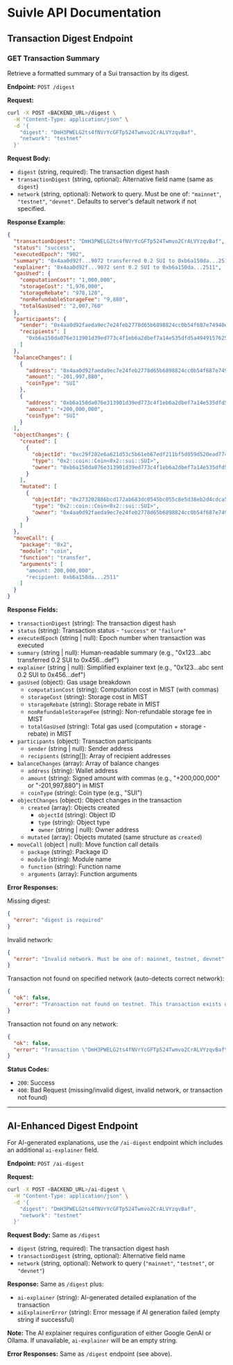 # Suivle API Documentation

## Transaction Digest Endpoint

### GET Transaction Summary

Retrieve a formatted summary of a Sui transaction by its digest.

**Endpoint:** `POST /digest`

**Request:**

```bash
curl -X POST <BACKEND_URL>/digest \
  -H "Content-Type: application/json" \
  -d '{
    "digest": "DmH3PWELG2ts4fNVrYcGFTp524Twmvo2CrALVYzqvBaf",
    "network": "testnet"
  }'
```

**Request Body:**
- `digest` (string, required): The transaction digest hash
- `transactionDigest` (string, optional): Alternative field name (same as `digest`)
- `network` (string, optional): Network to query. Must be one of: `"mainnet"`, `"testnet"`, `"devnet"`. Defaults to server's default network if not specified.

**Response Example:**

```json
{
  "transactionDigest": "DmH3PWELG2ts4fNVrYcGFTp524Twmvo2CrALVYzqvBaf",
  "status": "success",
  "executedEpoch": "902",
  "summary": "0x4aa0d92f...9072 transferred 0.2 SUI to 0xb6a150da...2511",
  "explainer": "0x4aa0d92f...9072 sent 0.2 SUI to 0xb6a150da...2511",
  "gasUsed": {
    "computationCost": "1,000,000",
    "storageCost": "1,976,000",
    "storageRebate": "978,120",
    "nonRefundableStorageFee": "9,880",
    "totalGasUsed": "2,007,760"
  },
  "participants": {
    "sender": "0x4aa0d92faeda9ec7e24feb2778d65b6898824cc0b54f687e74940ed4b8a59072",
    "recipients": [
      "0xb6a150da076e313901d39ed773c4f1eb6a2dbef7a14e535dfd5a494915762511"
    ]
  },
  "balanceChanges": [
    {
      "address": "0x4aa0d92faeda9ec7e24feb2778d65b6898824cc0b54f687e74940ed4b8a59072",
      "amount": "-201,997,880",
      "coinType": "SUI"
    },
    {
      "address": "0xb6a150da076e313901d39ed773c4f1eb6a2dbef7a14e535dfd5a494915762511",
      "amount": "+200,000,000",
      "coinType": "SUI"
    }
  ],
  "objectChanges": {
    "created": [
      {
        "objectId": "0xc29f282e6a621d53c5b61eb67edf211bf5d059d520ead774bc4d61acb56e0043",
        "type": "0x2::coin::Coin<0x2::sui::SUI>",
        "owner": "0xb6a150da076e313901d39ed773c4f1eb6a2dbef7a14e535dfd5a494915762511"
      }
    ],
    "mutated": [
      {
        "objectId": "0x273202886bcd172ab683dc0545bc055c8e5d38eb2d4cdca5d7a7b96b89df748e",
        "type": "0x2::coin::Coin<0x2::sui::SUI>",
        "owner": "0x4aa0d92faeda9ec7e24feb2778d65b6898824cc0b54f687e74940ed4b8a59072"
      }
    ]
  },
  "moveCall": {
    "package": "0x2",
    "module": "coin",
    "function": "transfer",
    "arguments": [
      "amount: 200,000,000",
      "recipient: 0xb6a150da...2511"
    ]
  }
}
```

**Response Fields:**

- `transactionDigest` (string): The transaction digest hash
- `status` (string): Transaction status - `"success"` or `"failure"`
- `executedEpoch` (string | null): Epoch number when transaction was executed
- `summary` (string | null): Human-readable summary (e.g., "0x123...abc transferred 0.2 SUI to 0x456...def")
- `explainer` (string | null): Simplified explainer text (e.g., "0x123...abc sent 0.2 SUI to 0x456...def")
- `gasUsed` (object): Gas usage breakdown
  - `computationCost` (string): Computation cost in MIST (with commas)
  - `storageCost` (string): Storage cost in MIST
  - `storageRebate` (string): Storage rebate in MIST
  - `nonRefundableStorageFee` (string): Non-refundable storage fee in MIST
  - `totalGasUsed` (string): Total gas used (computation + storage - rebate) in MIST
- `participants` (object): Transaction participants
  - `sender` (string | null): Sender address
  - `recipients` (string[]): Array of recipient addresses
- `balanceChanges` (array): Array of balance changes
  - `address` (string): Wallet address
  - `amount` (string): Signed amount with commas (e.g., "+200,000,000" or "-201,997,880") in MIST
  - `coinType` (string): Coin type (e.g., "SUI")
- `objectChanges` (object): Object changes in the transaction
  - `created` (array): Objects created
    - `objectId` (string): Object ID
    - `type` (string): Object type
    - `owner` (string | null): Owner address
  - `mutated` (array): Objects mutated (same structure as `created`)
- `moveCall` (object | null): Move function call details
  - `package` (string): Package ID
  - `module` (string): Module name
  - `function` (string): Function name
  - `arguments` (array): Function arguments

**Error Responses:**

Missing digest:
```json
{
  "error": "digest is required"
}
```

Invalid network:
```json
{
  "error": "Invalid network. Must be one of: mainnet, testnet, devnet"
}
```

Transaction not found on specified network (auto-detects correct network):
```json
{
  "ok": false,
  "error": "Transaction not found on testnet. This transaction exists on mainnet. Please use network=\"mainnet\" in your request."
}
```

Transaction not found on any network:
```json
{
  "ok": false,
  "error": "Transaction \"DmH3PWELG2ts4fNVrYcGFTp524Twmvo2CrALVYzqvBaf\" not found on testnet network. Please verify the digest is correct and try with network=\"mainnet\", network=\"testnet\", or network=\"devnet\"."
}
```

**Status Codes:**
- `200`: Success
- `400`: Bad Request (missing/invalid digest, invalid network, or transaction not found)

---

## AI-Enhanced Digest Endpoint

For AI-generated explanations, use the `/ai-digest` endpoint which includes an additional `ai-explainer` field.

**Endpoint:** `POST /ai-digest`

**Request:**

```bash
curl -X POST <BACKEND_URL>/ai-digest \
  -H "Content-Type: application/json" \
  -d '{
    "digest": "DmH3PWELG2ts4fNVrYcGFTp524Twmvo2CrALVYzqvBaf",
    "network": "testnet"
  }'
```

**Request Body:** Same as `/digest`
- `digest` (string, required): The transaction digest hash
- `transactionDigest` (string, optional): Alternative field name
- `network` (string, optional): Network to query (`"mainnet"`, `"testnet"`, or `"devnet"`)

**Response:** Same as `/digest` plus:
- `ai-explainer` (string): AI-generated detailed explanation of the transaction
- `aiExplainerError` (string): Error message if AI generation failed (empty string if successful)

**Note:** The AI explainer requires configuration of either Google GenAI or Ollama. If unavailable, `ai-explainer` will be an empty string.

**Error Responses:** Same as `/digest` endpoint (see above).

